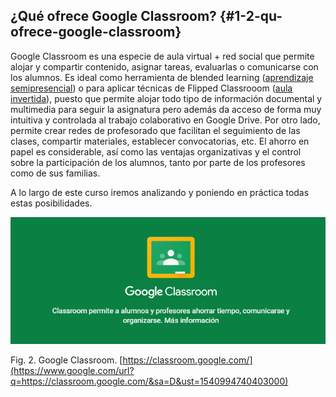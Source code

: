 ## ¿Qué ofrece Google Classroom? {#1-2-qu-ofrece-google-classroom}

Google Classroom es una especie de aula virtual + red social que permite alojar y compartir contenido, asignar tareas, evaluarlas o comunicarse con los alumnos. Es ideal como herramienta de blended learning ([aprendizaje semipresencial](https://www.google.com/url?q=https://es.wikipedia.org/wiki/Aprendizaje_semipresencial&sa=D&ust=1540994740402000)) o para aplicar técnicas de  Flipped Classrooom ([aula invertida](https://www.google.com/url?q=https://es.wikipedia.org/wiki/Aula_invertida&sa=D&ust=1540994740403000)), puesto que permite alojar todo tipo de información documental y multimedia para seguir la asignatura pero además da acceso de forma muy intuitiva y controlada al trabajo colaborativo en Google Drive. Por otro lado, permite crear redes de profesorado que facilitan el seguimiento de las clases, compartir materiales, establecer convocatorias, etc.  El ahorro en papel es considerable, así como las ventajas organizativas y el control sobre la participación de los alumnos, tanto por parte de los profesores como de sus familias.

A lo largo de este curso iremos analizando y poniendo en práctica todas estas posibilidades.

![](../images/image20.png)

Fig. 2\. Google Classroom. [https://classroom.google.com/](https://www.google.com/url?q=https://classroom.google.com/&sa=D&ust=1540994740403000)